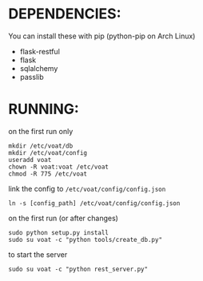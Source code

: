 


# DEPENDENCIES:

You can install these with pip (python-pip on Arch Linux)

* flask-restful
* flask
* sqlalchemy
* passlib



# RUNNING:
on the first run only

```mkdir /etc/voat
mkdir /etc/voat/db
mkdir /etc/voat/config
useradd voat
chown -R voat:voat /etc/voat
chmod -R 775 /etc/voat
```

link the config to `/etc/voat/config/config.json`

```ln -s [config_path] /etc/voat/config/config.json```


on the first run (or after changes)  

```cd /where/ever/voat/libs
sudo python setup.py install
sudo su voat -c "python tools/create_db.py"
```

to start the server

```sudo su voat -c "python rest_server.py"```

